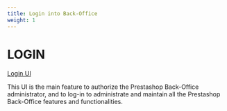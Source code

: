 ```yaml
---
title: Login into Back-Office
weight: 1
---
```

# LOGIN

[Login UI](static/login.png)

This UI is the main feature to authorize the Prestashop Back-Office administrator, and to log-in to administrate and maintain all the Prestashop Back-Office  features and functionalities.

